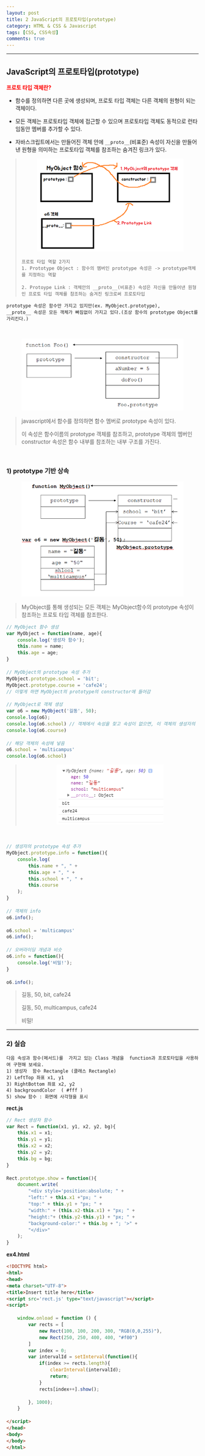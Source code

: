 ```yaml
---
layout: post
title: 2 JavaScript의 프로토타입(prototype)
category: HTML & CSS & Javascript
tags: [CSS, CSS속성]
comments: true
---
```


------

## JavaScript의 프로토타입(prototype)

<b style="color:red">프로토 타입 객체란?</b>

- 함수를 정의하면 다른 곳에 생성되며, 프로토 타입 객체는 다른 객체의 원형이 되는 객체이다. 

- 모든 객체는 프로토타입 객체에 접근할 수 있으며 프로토타입 객체도 동적으로 런타임동안 멤버를 추가할 수 있다. 

- 자바스크립트에서는 만들어진 객체 안에 `__proto__`(비표준) 속성이 자신을 만들어낸 원형을 의미하는 프로토타입 객체를 참조하는 숨겨진 링크가 있다.

> <center>
> <figure>
> <img src="/assets/post-img/htmlcss/1562138191136.png" alt="views">
> <figcaption></figcaption>
> </figure>
> </center>
>
> ```
> 프로토 타입 역할 2가지
> 1. Prototype Object : 함수의 멤버인 prototype 속성은 -> prototype객체를 지정하는 역할
> 
> 2. Protoype Link : 객체안의 __proto__(비표준) 속성은 자신을 만들어낸 원형인 프로토 타입 객체를 참조하는 숨겨진 링크로써 프로토타입
> ```

```
prototype 속성은 함수만 가지고 있지만(ex. MyObject.prototype),
__proto__ 속성은 모든 객체가 빠짐없이 가지고 있다.(조상 함수의 prototype Object를 가리킨다.)
```



<br>

<center>
<figure>
<img src="/assets/post-img/htmlcss/1562138257330.png" alt="views">
<figcaption></figcaption>
</figure>
</center>

> javascript에서 함수를 정의하면 함수 멤버로 prototype 속성이 있다.
>
> 이 속성은 함수이름의 prototype 객체를 참조하고, prototype 객체의 멤버인 constructor 속성은 함수 내부를 참조하는 내부 구조를 가진다.

<br>

### 1) prototype 기반 상속

<center>
<figure>
<img src="/assets/post-img/htmlcss/1562138273440.png" alt="views">
<figcaption></figcaption>
</figure>
</center>

> MyObject를 통해 생성되는 모든 객체는 MyObject함수의 prototype 속성이 참조하는 프로토 타입 객체를 참조한다.

```js
// MyObject 함수 생성
var MyObject = function(name, age){
    console.log('생성자 함수');
    this.name = name;
    this.age = age;
}

// MyObject의 prototype 속성 추가
MyObject.prototype.school = 'bit';
MyObject.prototype.course = 'cafe24';
// 이렇게 하면 MyObject의 prototype의 constructor에 들어감

// MyObject로 객체 생성
var o6 = new MyObject('길동', 50);
console.log(o6);
console.log(o6.school) // 객체에서 속성을 찾고 속성이 없으면, 이 객체의 생성자의 객체를 찾음, 없으면 undefine
console.log(o6.course)

// 해당 객체의 속성에 넣음
o6.school = 'multicampus'
console.log(o6.school)
```

> <center>
> <figure>
> <img src="/assets/post-img/htmlcss/1562138280416.png" alt="views">
> <figcaption></figcaption>
> </figure>
> </center>

<br>

```js
// 생성자의 prototype 속성 추가
MyObject.prototype.info = function(){
    console.log(
        this.name + ", " +
        this.age + ", " +
        this.school + ", " +
        this.course
    );
}

// 객체의 info
o6.info();

o6.school = 'multicampus'
o6.info();

// 오버라이딩 개념과 비슷
o6.info = function(){
    console.log('비밀!');
}

o6.info();
```

> 길동, 50, bit, cafe24
>
> 길동, 50, multicampus, cafe24
>
> 비밀!

------



### 2) 실습

```
다음 속성과 함수(메서드)를  가지고 있는 Class 개념을  function과 프로토타입을 사용하여 구현해 보세요.
1) 생성자  함수 Rectangle (클래스 Rectangle)
2) LeftTop 좌표 x1, y1
3) RightBottom 좌표 x2, y2
4) backgroundColor  ( #fff )
5) show 함수 : 화면에 사각형을 표시
```

**rect.js**

```javascript
// Rect 생성자 함수
var Rect = function(x1, y1, x2, y2, bg){
    this.x1 = x1;
    this.y1 = y1;
    this.x2 = x2;
    this.y2 = y2;
    this.bg = bg;
}

Rect.prototype.show = function(){
    document.write(
        "<div style='position:absolute; " +
        "left:" + this.x1 +"px; " +
        "top:" + this.y1 + "px; " +
        "width:" + (this.x2-this.x1) + "px; " +
        "height:"+ (this.y2-this.y1) + "px; " +
        "background-color:" + this.bg + "; '>" +
        "</div>"
    );
}

```

**ex4.html**

```html
<!DOCTYPE html>
<html>
<head>
<meta charset="UTF-8">
<title>Insert title here</title>
<script src='rect.js' type="text/javascript"></script>
<script>

    window.onload = function () {
        var rects = [
            new Rect(100, 100, 200, 300, "RGB(0,0,255)"),
            new Rect(250, 250, 400, 400, "#f00")
        ]
        var index = 0;
        var intervalId = setInterval(function(){
            if(index >= rects.length){
                clearInterval(intervalId);
                return;
            }
            rects[index++].show();
            
        }, 1000);
    }

</script>
</head>
<body>
</body>
</html>
```

